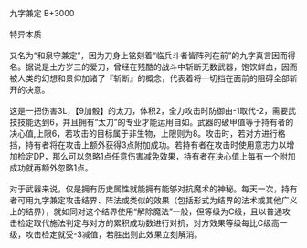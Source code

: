 <title>九字兼定</title>
<meta name="GENERATOR" content="WinCHM">
<meta http-equiv="Content-Type" content="text/html; charset=gb2312">
<br>九字兼定 B+3000 
<br>
<br>特异本质 
<br>
<br>又名为“和泉守兼定”，因为刀身上铭刻着“临兵斗者皆阵列在前”的九字真言因而得名。据说是土方岁三的爱刀，曾经在残酷的战斗中斩断无数武器，饱饮鲜血，因而被人类的幻想和景仰加诸了『斩断』的概念，代表着将一切挡在面前的阻碍全部斩开的决意。 
<br>
<br>这是一把伤害3L，【9加骰】的太刀，体积2，全力攻击时防御由-1取代-2，需要武技技能达到6，并且拥有“太刀”的专业才能运用自如。武器的破甲值等于持有者的决心值,上限6，若攻击的目标属于非生物，上限则为8。攻击时，若对方进行格挡，持有者将在攻击上额外获得3点附加成功。若持有者在攻击时使用意志力以增加检定DP，那么可以忽略1点任意伤害减免效果，持有者在决心值上每有一个附加成功就再额外忽略1点。
<br>
<br>对于武器来说，仅是拥有历史属性就能拥有能够对抗魔术的神秘。每天一次，持有者可用九字兼定攻击结界、阵法或类似的效果（包括形式为结界的法术或其他广义上的结界），就如同对这个结界使用“解除魔法”一般，但等级为C级，且以普通攻击检定取代施法判定与对方的累积成功数进行对抗，对方效果等级每比C级高一级，攻击检定就受-3减值，若胜出则此效果立刻解消。 
